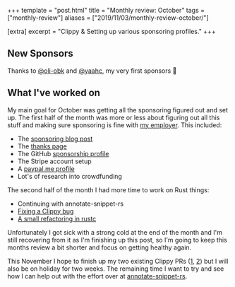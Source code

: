 +++
template = "post.html"
title = "Monthly review: October"
tags = ["monthly-review"]
aliases = ["2019/11/03/monthly-review-october/"]

[extra]
excerpt = "Clippy &amp; Setting up various sponsoring profiles."
+++

## New Sponsors

Thanks to [@oli-obk] and [@yaahc], my very first sponsors 🎉

## What I've worked on

My main goal for October was getting all the sponsoring figured out and set up.
The first half of the month was more or less about figuring out all this stuff and
making sure sponsoring is fine with [my employer](https://esanum.com). This included:

- The [sponsoring blog post]
- The [thanks page]
- The GitHub [sponsorship profile]
- The Stripe account setup
- A [paypal.me profile]
- Lot's of research into crowdfunding

The second half of the month I had more time to work on Rust things:

* Continuing with annotate-snippet-rs
* [Fixing a Clippy bug](https://github.com/rust-lang/rust-clippy/pull/4721)
* [A small refactoring in rustc](https://github.com/rust-lang/rust/pull/65428)

Unfortunately I got sick with a strong cold at the end of the month and I'm
still recovering from it as I'm finishing up this post, so I'm going to keep
this months review a bit shorter and focus on getting healthy again.

This November I hope to finish up my two existing Clippy PRs ([1][one],
[2][two]) but I will also be on holiday for two weeks. The remaining time I
want to try and see how I can help out with the effort over at
[annotate-snippet-rs][annotate].

[sponsoring blog post]: https://phansch.net/2019/10/21/sponsoring/
[thanks page]: https://phansch.net/thanks/
[sponsorship profile]: https://github.com/sponsors/phansch
[paypal.me profile]: https://www.paypal.com/paypalme/philhansch
[@oli-obk]: https://github.com/oli-obk
[@yaahc]: https://github.com/yaahc
[annotate]: https://github.com/rust-lang/annotate-snippets-rs/pulls?q=is%3Apr+is%3Aopen+sort%3Aupdated-desc
[one]: https://github.com/rust-lang/rust-clippy/pull/4766
[two]: https://github.com/rust-lang/rust-clippy/pull/4588
